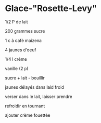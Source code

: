 # Glace-"Rosette-Levy"

1/2 P de lait

200 grammes sucre

1 c à café maizena

4 jaunes d'oeuf

1/4 l crème

vanille \(2 p\)

sucre + lait - bouillir

jaunes délayés dans laid froid

verser dans le lait, laisser prendre

refroidir en tournant

ajouter crème fouettée

